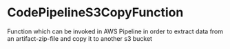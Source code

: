 # CodePipelineS3CopyFunction
Function which can be invoked in AWS Pipeline in order to extract data from an artifact-zip-file and copy it to another s3 bucket 
